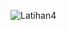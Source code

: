 ![Latihan4](https://user-images.githubusercontent.com/92833376/163290182-c1553dae-6f68-448b-81c1-64bc235a91d0.png)

